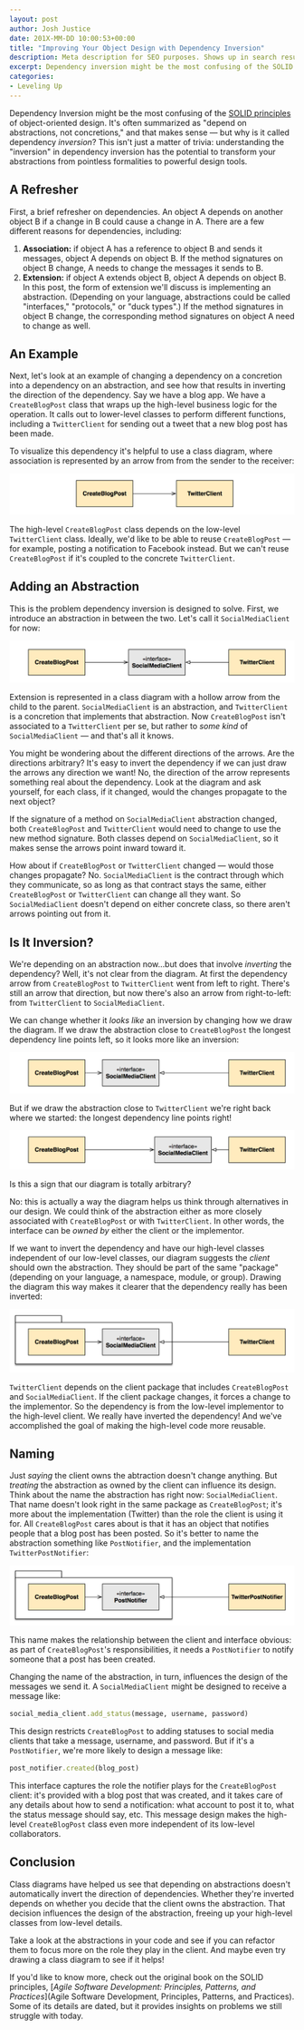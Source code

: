 ```yaml
---
layout: post
author: Josh Justice
date: 201X-MM-DD 10:00:53+00:00
title: "Improving Your Object Design with Dependency Inversion"
description: Meta description for SEO purposes. Shows up in search results and should be less than 160 characters.
excerpt: Dependency inversion might be the most confusing of the SOLID principles of object-oriented design. It's often summarized as "depend on abstractions, not concretions," and that makes sense, but why is it called dependency _inversion_? This isn't just a matter of trivia; understanding the "inversion" in dependency inversion has the potential to transform your abstractions from pointless formalities to powerful design tools.
categories:
- Leveling Up
---
```

Dependency Inversion might be the most confusing of the [SOLID principles](https://en.wikipedia.org/wiki/SOLID_(object-oriented_design)) of object-oriented design. It's often summarized as "depend on abstractions, not concretions," and that makes sense — but why is it called dependency _inversion_? This isn't just a matter of trivia: understanding the "inversion" in dependency inversion has the potential to transform your abstractions from pointless formalities to powerful design tools.

## A Refresher

First, a brief refresher on dependencies. An object A depends on another object B if a change in B could cause a change in A. There are a few different reasons for dependencies, including:

1. **Association:** if object A has a reference to object B and sends it messages, object A depends on object B. If the method signatures on object B change, A needs to change the messages it sends to B.
2. **Extension:** if object A extends object B, object A depends on object B. In this post, the form of extension we'll discuss is implementing an abstraction. (Depending on your language, abstractions could be called "interfaces," "protocols," or "duck types".) If the method signatures in object B change, the corresponding method signatures on object A need to change as well.

## An Example

Next, let's look at an example of changing a dependency on a concretion into a dependency on an abstraction, and see how that results in inverting the direction of the dependency. Say we have a blog app. We have a `CreateBlogPost` class that wraps up the high-level business logic for the operation. It calls out to lower-level classes to perform different functions, including a `TwitterClient` for sending out a tweet that a new blog post has been made.

To visualize this dependency it's helpful to use a class diagram, where association is represented by an arrow from from the sender to the receiver:

![Diagram with CreateBlogPost having an association to TwitterClient](../img/posts/dependency-inversion/01-hard-coded.png)

The high-level `CreateBlogPost` class depends on the low-level `TwitterClient` class. Ideally, we'd like to be able to reuse `CreateBlogPost` — for example, posting a notification to Facebook instead. But we can't reuse `CreateBlogPost` if it's coupled to the concrete `TwitterClient`.

## Adding an Abstraction

This is the problem dependency inversion is designed to solve. First, we introduce an abstraction in between the two. Let's call it `SocialMediaClient` for now:

![Diagram adding a SocialMediaClient abstraction. CreateBlogPost has an association to SocialMediaClient, and TwitterClient implements SocialMediaClient.](../img/posts/dependency-inversion/02-add-abstraction.png)

Extension is represented in a class diagram with a hollow arrow from the child to the parent. `SocialMediaClient` is an abstraction, and `TwitterClient` is a concretion that implements that abstraction. Now `CreateBlogPost` isn't associated to a `TwitterClient` per se, but rather to *some kind* of `SocialMediaClient` — and that's all it knows.

You might be wondering about the different directions of the arrows. Are the directions arbitrary? It's easy to invert the dependency if we can just draw the arrows any direction we want! No, the direction of the arrow represents something real about the dependency. Look at the diagram and ask yourself, for each class, if it changed, would the changes propagate to the next object?

If the signature of a method on `SocialMediaClient` abstraction changed, both `CreateBlogPost` and `TwitterClient` would need to change to use the new method signature. Both classes depend on `SocialMediaClient`, so it makes sense the arrows point inward toward it.

How about if `CreateBlogPost` or `TwitterClient` changed — would those changes propagate? No. `SocialMediaClient` is the contract through which they communicate, so as long as that contract stays the same, either `CreateBlogPost` or `TwitterClient` can change all they want. So `SocialMediaClient` doesn't depend on either concrete class, so there aren't arrows pointing out from it.

## Is It Inversion?

We're depending on an abstraction now…but does that involve *inverting* the dependency? Well, it's not clear from the diagram. At first the dependency arrow from `CreateBlogPost` to `TwitterClient` went from left to right. There's still an arrow that direction, but now there's also an arrow from right-to-left: from `TwitterClient` to `SocialMediaClient`.

We can change whether it *looks like* an inversion by changing how we draw the diagram. If we draw the abstraction close to `CreateBlogPost` the longest dependency line points left, so it looks more like an inversion:

![Diagram where moving SocialMediaClient close to CreateBlogPost emphasizes the dependency from TwitterClient left to SocialMediaClient](../img/posts/dependency-inversion/03-move-left.png)

But if we draw the abstraction close to `TwitterClient` we're right back where we started: the longest dependency line points right!

![Diagram where moving SocialMediaClient close to TwitterClient emphasizes the dependency from CreateBlogPost right to SocialMediaClient](../img/posts/dependency-inversion/04-move-right.png)

Is this a sign that our diagram is totally arbitrary?

No: this is actually a way the diagram helps us think through alternatives in our design. We could think of the abstraction either as more closely associated with `CreateBlogPost` or with `TwitterClient`. In other words, the interface can be *owned by* either the client or the implementor.

If we want to invert the dependency and have our high-level classes independent of our low-level classes, our diagram suggests the *client* should own the abstraction. They should be part of the same "package" (depending on your language, a namespace, module, or group). Drawing the diagram this way makes it clearer that the dependency really has been inverted:

![Diagram combining CreateBlogPost and SocialMediaClient in one package](../img/posts/dependency-inversion/05-client-owns.png)

`TwitterClient` depends on the client package that includes `CreateBlogPost` and `SocialMediaClient`. If the client package changes, it forces a change to the implementor. So the dependency is from the low-level implementor to the high-level client. We really have inverted the dependency! And we've accomplished the goal of making the high-level code more reusable.

## Naming

Just *saying* the client owns the abtraction doesn't change anything. But *treating* the abstraction as owned by the client can influence its design. Think about the name the abstraction has right now: `SocialMediaClient`. That name doesn't look right in the same package as `CreateBlogPost`; it's more about the implementation (Twitter) than the role the client is using it for. All `CreateBlogPost` cares about is that it has an object that notifies people that a blog post has been posted. So it's better to name the abstraction something like `PostNotifier`, and the implementation `TwitterPostNotifier`:

![Diagram changing the name of the abstraction to PostNotifier](../img/posts/dependency-inversion/06-named-for-client-role.png)

This name makes the relationship between the client and interface obvious: as part of `CreateBlogPost`'s responsibilities, it needs a `PostNotifier` to notify someone that a post has been created.

Changing the name of the abstraction, in turn, influences the design of the messages we send it. A `SocialMediaClient` might be designed to receive a message like:

```ruby
social_media_client.add_status(message, username, password)
```

This design restricts `CreateBlogPost` to adding statuses to social media clients that take a message, username, and password. But if it's a `PostNotifier`, we're more likely to design a message like:

```ruby
post_notifier.created(blog_post)
```

This interface captures the role the notifier plays for the `CreateBlogPost` client: it's provided with a blog post that was created, and it takes care of any details about how to send a notification: what account to post it to, what the status message should say, etc. This message design makes the high-level `CreateBlogPost` class even more independent of its low-level collaborators.

## Conclusion

Class diagrams have helped us see that depending on abstractions doesn't automatically invert the direction of dependencies. Whether they're inverted depends on whether you decide that the client owns the abstraction. That decision influences the design of the abstraction, freeing up your high-level classes from low-level details.

Take a look at the abstractions in your code and see if you can refactor them to focus more on the role they play in the client. And maybe even try drawing a class diagram to see if it helps!

If you'd like to know more, check out the original book on the SOLID principles, [*Agile Software Development: Principles, Patterns, and Practices*](Agile Software Development, Principles, Patterns, and Practices). Some of its details are dated, but it provides insights on problems we still struggle with today.